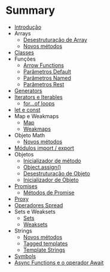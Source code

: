 # Summary

* [Introdução](README.md)
* Arrays
    * [Desestruturação de Array](arrays/array-destructuring.md)
    * [Novos métodos](arrays/new-methods.md)
* [Classes](classes/README.md)
* Funções
    * [Arrow Functions](functions/arrow-functions.md)
    * [Parâmetros Default](functions/default-parameters.md)
    * [Parâmetros Named](functions/named-parameters.md)
    * [Parâmetros Rest](functions/rest-parameters.md)
* [Generators](generators/README.md)
* [Iterators e Iterables](iterators-and-iterables/README.md)
    * [for...of loops](iterators-and-iterables/for-of-loops.md)
* [let e const](let-and-const/README.md)
* Map e Weakmaps
    * [Map](map-and-weakmaps/map.md)
    * [Weakmaps](map-and-weakmaps/weakmap.md)
* Objeto Math
    * [Novos métodos](math-object/new-methods.md)
* [Módulos import / export](modules/README.md)
* Objetos
    * [Inicializador de método](objects/method-initializer.md)
    * [Object.assign()](objects/object-assign.md)
    * [Desestruturação de Objeto](objects/object-destructuring.md)
    * [Inicializador de Objeto](objects/object-initializer.md)
* [Promises](promises/README.md)
	* [Métodos de Promise](promises/methods.md)
* [Proxy](proxy/README.md)
* [Operadores Spread](spread-operators/README.md)
* Sets e Weaksets
    * [Sets](sets-and-weaksets/sets.md)
    * [Weaksets](sets-and-weaksets/weaksets.md)
* Strings
    * [Novos métodos](strings/new-methods.md)
    * [Tagged templates](strings/tagged-templates.md)
    * [Template Strings](strings/template-literals.md)
* [Symbols](symbols/README.md)
* [Async Functions e o operador Await](async-await/README.md)
